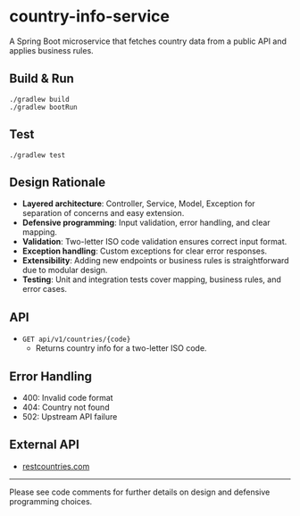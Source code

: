 # country-info-service

A Spring Boot microservice that fetches country data from a public API and applies business rules.

## Build & Run

```
./gradlew build
./gradlew bootRun
```

## Test

```
./gradlew test
```

## Design Rationale
- **Layered architecture**: Controller, Service, Model, Exception for separation of concerns and easy extension.
- **Defensive programming**: Input validation, error handling, and clear mapping.
- **Validation**: Two-letter ISO code validation ensures correct input format.
- **Exception handling**: Custom exceptions for clear error responses.
- **Extensibility**: Adding new endpoints or business rules is straightforward due to modular design.
- **Testing**: Unit and integration tests cover mapping, business rules, and error cases.

## API
- `GET api/v1/countries/{code}`
  - Returns country info for a two-letter ISO code.

## Error Handling
- 400: Invalid code format
- 404: Country not found
- 502: Upstream API failure

## External API
- [restcountries.com](https://restcountries.com/v3.1/alpha/{code})

---

Please see code comments for further details on design and defensive programming choices.

